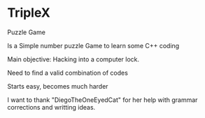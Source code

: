 # TripleX
Puzzle Game


Is a Simple number puzzle Game to learn some C++ coding

Main objective: Hacking into a computer lock.

Need to find a valid combination of codes

Starts easy, becomes much harder

I want to thank "DiegoTheOneEyedCat" for her help with grammar corrections and writting ideas.
